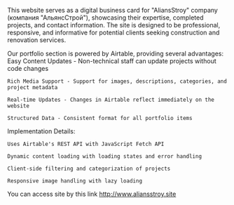 This website serves as a digital business card for "AliansStroy" company (компания "АльянсСтрой"), showcasing their expertise, completed projects, and contact information. The site is designed to be professional, responsive, and informative for potential clients seeking construction and renovation services.

Our portfolio section is powered by Airtable, providing several advantages:
    Easy Content Updates - Non-technical staff can update projects  without code changes

    Rich Media Support - Support for images, descriptions, categories, and project metadata

    Real-time Updates - Changes in Airtable reflect immediately on the website

    Structured Data - Consistent format for all portfolio items

Implementation Details:

    Uses Airtable's REST API with JavaScript Fetch API

    Dynamic content loading with loading states and error handling

    Client-side filtering and categorization of projects

    Responsive image handling with lazy loading

You can access site by this link http://www.aliansstroy.site

